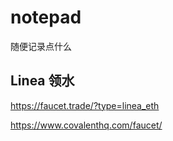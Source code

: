 # notepad
随便记录点什么

## Linea 领水

https://faucet.trade/?type=linea_eth

https://www.covalenthq.com/faucet/
